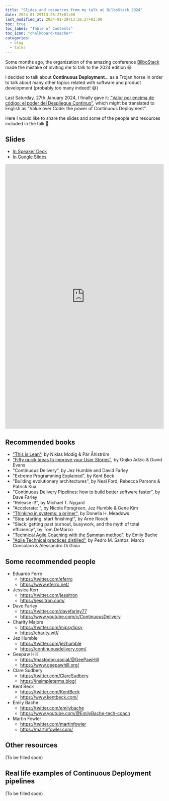 ```yaml
---
title: "Slides and resources from my talk at BilboStack 2024"
date: 2024-01-29T13:26:27+01:00
last_modified_at: 2024-01-29T13:26:27+01:00
toc: true
toc_label: "Table of Contents"
toc_icon: "chalkboard-teacher"
categories:
  - blog
  - talks
---
```


Some months ago, the organization of the amazing conference [BilboStack](https://bilbostack.com/) made the mistake of inviting me to talk to the 2024 edition 😆

I decided to talk about **Continuous Deployment**... as a Trojan horse in order to talk about many other topics related with software and product development (probably too many indeed! 😅)

Last Saturday, 27th January 2024, I finally gave it: ["Valor por encima de código: el poder del Despliegue Continuo"](https://bilbostack.com/isidro-lopez), which might be translated to English as "Value over Code: the power of Continuous Deployment".

Here I would like to share the slides and some of the people and resources included in the talk 🙏

## Slides
- [In Speaker Deck](https://speakerdeck.com/islomar/valor-por-encima-de-codigo-el-poder-del-despliegue-continuo)
- [In Google Slides](https://docs.google.com/presentation/d/e/2PACX-1vQjRyNPunwWLBRP-gEEVnMMVLq0373KDyT1IpqJXwato2jtTRtdjqecHNtQrJBiVzZ4j-WAc6J5py6c/pub?start=false&loop=false&delayms=3000)

<style>
.responsive-wrap iframe{ max-width: 100%;}
</style>
<div class="responsive-wrap">
<!-- this is the embed code provided by Google -->
    <iframe src="https://docs.google.com/presentation/d/e/2PACX-1vQjRyNPunwWLBRP-gEEVnMMVLq0373KDyT1IpqJXwato2jtTRtdjqecHNtQrJBiVzZ4j-WAc6J5py6c/embed?start=false&loop=false&delayms=3000" frameborder="0" width="1440" height="839" allowfullscreen="true" mozallowfullscreen="true" webkitallowfullscreen="true"></iframe>
<!-- Google embed ends -->
</div>

## Recommended books
- ["This is Lean"](https://thisislean.com/), by Niklas Modig & Pär Åhlström
- ["Fifty quick ideas to improve your User Stories"](https://fiftyquickideas.com/fifty-quick-ideas-to-improve-your-user-stories/), by Gojko Adzic & David Evans
- "Continuous Delivery", by Jez Humble and David Farley
- "Extreme Programming Explained", by Kent Beck
- "Building evolutionary architectures", by Neal Ford, Rebecca Parsons & Patrick Kua
- "Continuous Delivery Pipelines: how to build better software faster", by Dave Farley
- "Release it!", by Michael T. Nygard
- "Accelerate: ", by Nicole Forsgreen, Jez Humble & Gene Kim
- ["Thinking in systems: a primer"](https://donellameadows.org/systems-thinking-book-sale/), by Donella H. Meadows
- "Stop starting, start finishing!", by Arne Roock
- "Slack: getting past burnout, busywork, and the myth of total efficiency", by Tom DeMarco
- ["Technical Agile Coaching with the Samman method"](https://sammancoaching.org/), by Emily Bache
- ["Agile Technical practices distilled"](https://leanpub.com/agiletechnicalpracticesdistilled), by Pedro M. Santos, Marco Consolaro & Alessandro Di Gioia


## Some recommended people
- Eduardo Ferro
  - https://twitter.com/eferro 
  - https://www.eferro.net/ 
- Jessica Kerr
  - https://twitter.com/jessitron 
  - https://jessitron.com/ 
- Dave Farley
  - https://twitter.com/davefarley77
  - https://www.youtube.com/c/ContinuousDelivery 
- Charity Majors
  - https://twitter.com/mipsytipsy
  - https://charity.wtf/ 
- Jez Humble
  - https://twitter.com/jezhumble
  - https://continuousdelivery.com/ 
- Geepaw Hill
  - https://mastodon.social/@GeePawHill 
  - https://www.geepawhill.org/ 
- Clare Sudbery
  - https://twitter.com/ClareSudbery 
  - https://insimpleterms.blog/ 
- Kent Beck
  - https://twitter.com/KentBeck 
  - https://www.kentbeck.com/ 
- Emily Bache
  - https://twitter.com/emilybache 
  - https://www.youtube.com/@EmilyBache-tech-coach 
- Martin Fowler
  - https://twitter.com/martinfowler 
  - https://martinfowler.com/ 



## Other resources
(To be filled soon)


## Real life examples of Continuous Deployment pipelines
(To be filled soon)